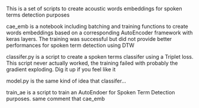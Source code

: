 This is a set of scripts to create acoustic words embeddings for spoken terms detection purposes

cae_emb is a notebook including batching and training functions to create words embeddings based on a corresponding AutoEncoder framework with keras layers. The training was successful but did not provide better performances for spoken term detection using DTW

classifer.py is a script to create a spoken terms classifer using a Triplet loss. This script never actually worked, the training failed with probably the gradient exploding. Dig it up if you feel like it

model.py is the same kind of idea that classifer...

train_ae is a script to train an AutoEndoer for Spoken Term Detection purposes. same comment that cae_emb

